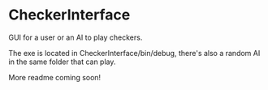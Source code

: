 # CheckerInterface
GUI for a user or an AI to play checkers. 

The exe is located in CheckerInterface/bin/debug, there's also a random AI in the same folder that can play. 

More readme coming soon!
